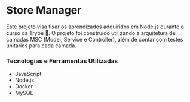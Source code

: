 # Store Manager

Este projeto visa fixar os aprendizados adquiridos em Node.js durante o curso da Trybe :rocket:. O projeto foi construído utilizando a arquitetura de camadas MSC (Model, Service e Controller), além de contar com testes unitários para cada camada.

### Tecnologias e Ferramentas Utilizadas
- JavaScript
- Node.js
- Docker
- MySQL

<!-- Olá, Tryber!
Esse é apenas um arquivo inicial para o README do seu projeto no qual você pode customizar e reutilizar todas as vezes que for executar o trybe-publisher.

Para deixá-lo com a sua cara, basta alterar o seguinte arquivo da sua máquina: ~/.student-repo-publisher/custom/_NEW_README.md

É essencial que você preencha esse documento por conta própria, ok?
Não deixe de usar nossas dicas de escrita de README de projetos, e deixe sua criatividade brilhar!
:warning: IMPORTANTE: você precisa deixar nítido:
- quais arquivos/pastas foram desenvolvidos por você; 
- quais arquivos/pastas foram desenvolvidos por outra pessoa estudante;
- quais arquivos/pastas foram desenvolvidos pela Trybe.
-->
